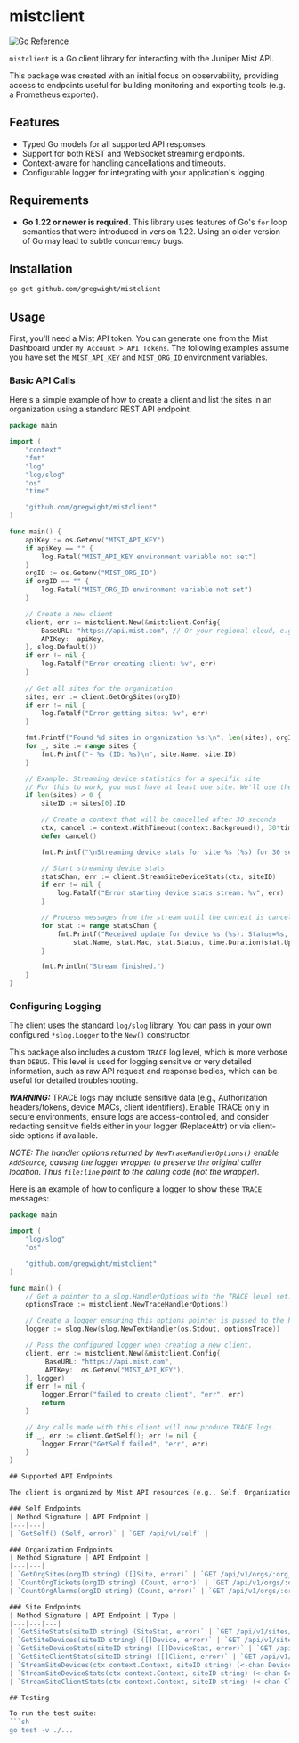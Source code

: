 # mistclient

[![Go Reference](https://pkg.go.dev/badge/github.com/gregwight/mistclient.svg)](https://pkg.go.dev/github.com/gregwight/mistclient)

`mistclient` is a Go client library for interacting with the Juniper Mist API.

This package was created with an initial focus on observability, providing access to endpoints useful for building monitoring and exporting tools (e.g. a Prometheus exporter).

## Features

-   Typed Go models for all supported API responses.
-   Support for both REST and WebSocket streaming endpoints.
-   Context-aware for handling cancellations and timeouts.
-   Configurable logger for integrating with your application's logging.

## Requirements

*   **Go 1.22 or newer is required.** This library uses features of Go's `for` loop semantics that were introduced in version 1.22. Using an older version of Go may lead to subtle concurrency bugs.

## Installation

```sh
go get github.com/gregwight/mistclient
```

## Usage

First, you'll need a Mist API token. You can generate one from the Mist Dashboard under `My Account > API Tokens`. The following examples assume you have set the `MIST_API_KEY` and `MIST_ORG_ID` environment variables.

### Basic API Calls

Here's a simple example of how to create a client and list the sites in an organization using a standard REST API endpoint.

```go
package main

import (
    "context"
    "fmt"
    "log"
    "log/slog"
    "os"
    "time"

    "github.com/gregwight/mistclient"
)

func main() {
    apiKey := os.Getenv("MIST_API_KEY")
    if apiKey == "" {
        log.Fatal("MIST_API_KEY environment variable not set")
    }
    orgID := os.Getenv("MIST_ORG_ID")
    if orgID == "" {
        log.Fatal("MIST_ORG_ID environment variable not set")
    }

    // Create a new client
    client, err := mistclient.New(&mistclient.Config{
        BaseURL: "https://api.mist.com", // Or your regional cloud, e.g., https://api.eu.mist.com
        APIKey:  apiKey,
    }, slog.Default())
    if err != nil {
        log.Fatalf("Error creating client: %v", err)
    }
    
    // Get all sites for the organization
    sites, err := client.GetOrgSites(orgID)
    if err != nil {
        log.Fatalf("Error getting sites: %v", err)
    }

    fmt.Printf("Found %d sites in organization %s:\n", len(sites), orgID)
    for _, site := range sites {
        fmt.Printf("- %s (ID: %s)\n", site.Name, site.ID)
    }

    // Example: Streaming device statistics for a specific site
    // For this to work, you must have at least one site. We'll use the first one found.
    if len(sites) > 0 {
        siteID := sites[0].ID

        // Create a context that will be cancelled after 30 seconds
        ctx, cancel := context.WithTimeout(context.Background(), 30*time.Second)
        defer cancel()

        fmt.Printf("\nStreaming device stats for site %s (%s) for 30 seconds...\n", sites[0].Name, siteID)

        // Start streaming device stats
        statsChan, err := client.StreamSiteDeviceStats(ctx, siteID)
        if err != nil {
            log.Fatalf("Error starting device stats stream: %v", err)
        }

        // Process messages from the stream until the context is cancelled
        for stat := range statsChan {
            fmt.Printf("Received update for device %s (%s): Status=%s, Uptime=%s\n",
                stat.Name, stat.Mac, stat.Status, time.Duration(stat.Uptime).String())
        }

        fmt.Println("Stream finished.")
    }
}
```

### Configuring Logging

The client uses the standard `log/slog` library. You can pass in your own configured `*slog.Logger` to the `New()` constructor.

This package also includes a custom `TRACE` log level, which is more verbose than `DEBUG`. This level is used for logging sensitive or very detailed information, such as raw API request and response bodies, which can be useful for detailed troubleshooting.

***WARNING:*** TRACE logs may include sensitive data (e.g., Authorization headers/tokens, device MACs, client identifiers). Enable TRACE only in secure environments, ensure logs are access-controlled, and consider redacting sensitive fields either in your logger (ReplaceAttr) or via client-side options if available.

*NOTE: The handler options returned by `NewTraceHandlerOptions()` enable `AddSource`, causing the logger wrapper to preserve the original caller location.  Thus `file:line` point to the calling code (not the wrapper).*

Here is an example of how to configure a logger to show these `TRACE` messages:

```go
package main

import (
    "log/slog"
    "os"

    "github.com/gregwight/mistclient"
)

func main() {
    // Get a pointer to a slog.HandlerOptions with the TRACE level set.
    optionsTrace := mistclient.NewTraceHandlerOptions()

    // Create a logger ensuring this options pointer is passed to the handler.
    logger := slog.New(slog.NewTextHandler(os.Stdout, optionsTrace))

    // Pass the configured logger when creating a new client.
    client, err := mistclient.New(&mistclient.Config{
         BaseURL: "https://api.mist.com",
         APIKey:  os.Getenv("MIST_API_KEY"),
    }, logger)
    if err != nil {
        logger.Error("failed to create client", "err", err)
        return
    }

    // Any calls made with this client will now produce TRACE logs.
    if _, err := client.GetSelf(); err != nil {
        logger.Error("GetSelf failed", "err", err)
    }
}

## Supported API Endpoints

The client is organized by Mist API resources (e.g., Self, Organization, Site).

### Self Endpoints
| Method Signature | API Endpoint |
|---|---|
| `GetSelf() (Self, error)` | `GET /api/v1/self` |

### Organization Endpoints
| Method Signature | API Endpoint |
|---|---|
| `GetOrgSites(orgID string) ([]Site, error)` | `GET /api/v1/orgs/:org_id/sites` |
| `CountOrgTickets(orgID string) (Count, error)` | `GET /api/v1/orgs/:org_id/tickets/count` |
| `CountOrgAlarms(orgID string) (Count, error)` | `GET /api/v1/orgs/:org_id/alarms/count` |

### Site Endpoints
| Method Signature | API Endpoint | Type |
|---|---|---|
| `GetSiteStats(siteID string) (SiteStat, error)` | `GET /api/v1/sites/:site_id/stats` | REST |
| `GetSiteDevices(siteID string) ([]Device, error)` | `GET /api/v1/sites/:site_id/devices` | REST |
| `GetSiteDeviceStats(siteID string) ([]DeviceStat, error)` | `GET /api/v1/sites/:site_id/stats/devices` | REST |
| `GetSiteClientStats(siteID string) ([]Client, error)` | `GET /api/v1/sites/:site_id/stats/clients` | REST |
| `StreamSiteDevices(ctx context.Context, siteID string) (<-chan Device, error)` | `stream /sites/:site_id/devices` | WebSocket |
| `StreamSiteDeviceStats(ctx context.Context, siteID string) (<-chan DeviceStat, error)` | `stream /sites/:site_id/stats/devices` | WebSocket |
| `StreamSiteClientStats(ctx context.Context, siteID string) (<-chan Client, error)` | `stream /sites/:site_id/stats/clients` | WebSocket |

## Testing

To run the test suite:
```sh
go test -v ./...
```
